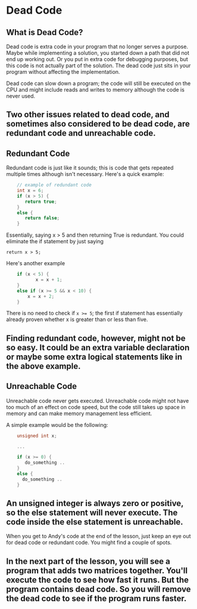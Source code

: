 # Dead Code

## What is Dead Code?

Dead code is extra code in your program that no longer serves a purpose. Maybe while implementing a solution, you started down a path that did not end up working out. Or you put in extra code for debugging purposes, but this code is not actually part of the solution. The dead code just sits in your program without affecting the implementation.

Dead code can slow down a program; the code will still be executed on the CPU and might include reads and writes to memory although the code is never used.

Two other issues related to dead code, and sometimes also considered to be dead code, are redundant code and unreachable code.
-----------------------------------

## Redundant Code
Redundant code is just like it sounds; this is code that gets repeated multiple times although isn't necessary. Here's a quick example:

```cpp
    // example of redundant code
    int x = 6;
    if (x > 5) {
       return true;
    }
    else {
       return false;
    }
```

Essentially, saying x > 5 and then returning True is redundant. You could eliminate the if statement by just saying

```
return x > 5;
```

Here's another example

```cpp
    if (x < 5) {
           x = x + 1;
    }
    else if (x >= 5 && x < 10) {
        x = x + 2;
    }
```

There is no need to check if `x >= 5`; the first if statement has essentially already proven whether x is greater than or less than five.

Finding redundant code, however, might not be so easy. It could be an extra variable declaration or maybe some extra logical statements like in the above example.
---------------------------------------

## Unreachable Code
Unreachable code never gets executed. Unreachable code might not have too much of an effect on code speed, but the code still takes up space in memory and can make memory management less efficient.

A simple example would be the following:

```cpp
    unsigned int x;

    ... 

    if (x >= 0) {
       do_something ..
    }
    else {
      do_something ..
    }
```

An unsigned integer is always zero or positive, so the else statement will never execute. The code inside the else statement is unreachable.
-----------------------------------
When you get to Andy's code at the end of the lesson, just keep an eye out for dead code or redundant code. You might find a couple of spots.

In the next part of the lesson, you will see a program that adds two matrices together. You'll execute the code to see how fast it runs. But the program contains dead code. So you will remove the dead code to see if the program runs faster.
-----------------------------------